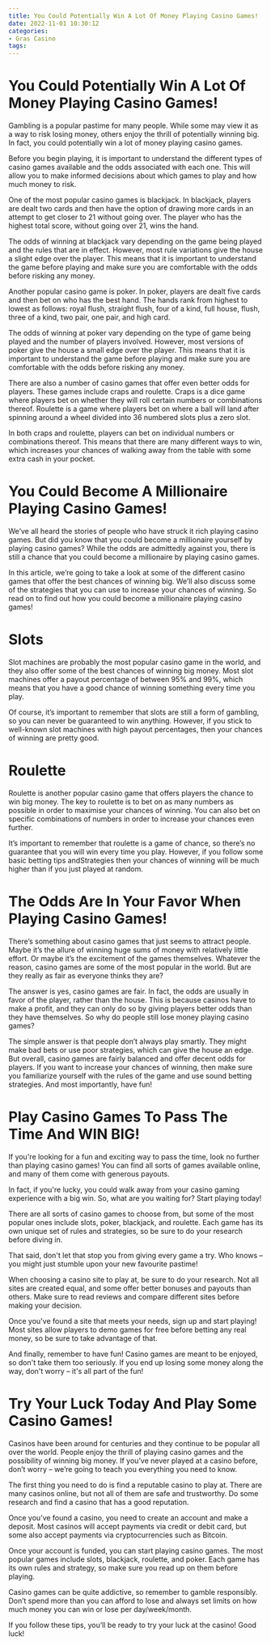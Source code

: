 ```yaml
---
title: You Could Potentially Win A Lot Of Money Playing Casino Games!
date: 2022-11-01 10:30:12
categories:
- Gras Casino
tags:
---
```



#  You Could Potentially Win A Lot Of Money Playing Casino Games!

Gambling is a popular pastime for many people. While some may view it as a way to risk losing money, others enjoy the thrill of potentially winning big. In fact, you could potentially win a lot of money playing casino games.

Before you begin playing, it is important to understand the different types of casino games available and the odds associated with each one. This will allow you to make informed decisions about which games to play and how much money to risk.

One of the most popular casino games is blackjack. In blackjack, players are dealt two cards and then have the option of drawing more cards in an attempt to get closer to 21 without going over. The player who has the highest total score, without going over 21, wins the hand.

The odds of winning at blackjack vary depending on the game being played and the rules that are in effect. However, most rule variations give the house a slight edge over the player. This means that it is important to understand the game before playing and make sure you are comfortable with the odds before risking any money.

Another popular casino game is poker. In poker, players are dealt five cards and then bet on who has the best hand. The hands rank from highest to lowest as follows: royal flush, straight flush, four of a kind, full house, flush, three of a kind, two pair, one pair, and high card.

The odds of winning at poker vary depending on the type of game being played and the number of players involved. However, most versions of poker give the house a small edge over the player. This means that it is important to understand the game before playing and make sure you are comfortable with the odds before risking any money.

There are also a number of casino games that offer even better odds for players. These games include craps and roulette. Craps is a dice game where players bet on whether they will roll certain numbers or combinations thereof. Roulette is a game where players bet on where a ball will land after spinning around a wheel divided into 36 numbered slots plus a zero slot.

In both craps and roulette, players can bet on individual numbers or combinations thereof. This means that there are many different ways to win, which increases your chances of walking away from the table with some extra cash in your pocket.

#  You Could Become A Millionaire Playing Casino Games!

We’ve all heard the stories of people who have struck it rich playing casino games. But did you know that you could become a millionaire yourself by playing casino games? While the odds are admittedly against you, there is still a chance that you could become a millionaire by playing casino games.

In this article, we’re going to take a look at some of the different casino games that offer the best chances of winning big. We’ll also discuss some of the strategies that you can use to increase your chances of winning. So read on to find out how you could become a millionaire playing casino games!

# Slots

Slot machines are probably the most popular casino game in the world, and they also offer some of the best chances of winning big money. Most slot machines offer a payout percentage of between 95% and 99%, which means that you have a good chance of winning something every time you play.

Of course, it’s important to remember that slots are still a form of gambling, so you can never be guaranteed to win anything. However, if you stick to well-known slot machines with high payout percentages, then your chances of winning are pretty good.

# Roulette

Roulette is another popular casino game that offers players the chance to win big money. The key to roulette is to bet on as many numbers as possible in order to maximise your chances of winning. You can also bet on specific combinations of numbers in order to increase your chances even further.

It’s important to remember that roulette is a game of chance, so there’s no guarantee that you will win every time you play. However, if you follow some basic betting tips andStrategies then your chances of winning will be much higher than if you just played at random.

#  The Odds Are In Your Favor When Playing Casino Games!

There’s something about casino games that just seems to attract people. Maybe it’s the allure of winning huge sums of money with relatively little effort. Or maybe it’s the excitement of the games themselves. Whatever the reason, casino games are some of the most popular in the world. But are they really as fair as everyone thinks they are?

The answer is yes, casino games are fair. In fact, the odds are usually in favor of the player, rather than the house. This is because casinos have to make a profit, and they can only do so by giving players better odds than they have themselves. So why do people still lose money playing casino games?

The simple answer is that people don’t always play smartly. They might make bad bets or use poor strategies, which can give the house an edge. But overall, casino games are fairly balanced and offer decent odds for players. If you want to increase your chances of winning, then make sure you familiarize yourself with the rules of the game and use sound betting strategies. And most importantly, have fun!

#  Play Casino Games To Pass The Time And WIN BIG!

If you're looking for a fun and exciting way to pass the time, look no further than playing casino games! You can find all sorts of games available online, and many of them come with generous payouts.

In fact, if you're lucky, you could walk away from your casino gaming experience with a big win. So, what are you waiting for? Start playing today!

There are all sorts of casino games to choose from, but some of the most popular ones include slots, poker, blackjack, and roulette. Each game has its own unique set of rules and strategies, so be sure to do your research before diving in.

That said, don't let that stop you from giving every game a try. Who knows – you might just stumble upon your new favourite pastime!

When choosing a casino site to play at, be sure to do your research. Not all sites are created equal, and some offer better bonuses and payouts than others. Make sure to read reviews and compare different sites before making your decision.

Once you've found a site that meets your needs, sign up and start playing! Most sites allow players to demo games for free before betting any real money, so be sure to take advantage of that.

And finally, remember to have fun! Casino games are meant to be enjoyed, so don't take them too seriously. If you end up losing some money along the way, don't worry – it's all part of the fun!

#  Try Your Luck Today And Play Some Casino Games!

Casinos have been around for centuries and they continue to be popular all over the world. People enjoy the thrill of playing casino games and the possibility of winning big money. If you’ve never played at a casino before, don’t worry – we’re going to teach you everything you need to know.

The first thing you need to do is find a reputable casino to play at. There are many casinos online, but not all of them are safe and trustworthy. Do some research and find a casino that has a good reputation.

Once you’ve found a casino, you need to create an account and make a deposit. Most casinos will accept payments via credit or debit card, but some also accept payments via cryptocurrencies such as Bitcoin.

Once your account is funded, you can start playing casino games. The most popular games include slots, blackjack, roulette, and poker. Each game has its own rules and strategy, so make sure you read up on them before playing.

Casino games can be quite addictive, so remember to gamble responsibly. Don’t spend more than you can afford to lose and always set limits on how much money you can win or lose per day/week/month.

If you follow these tips, you’ll be ready to try your luck at the casino! Good luck!